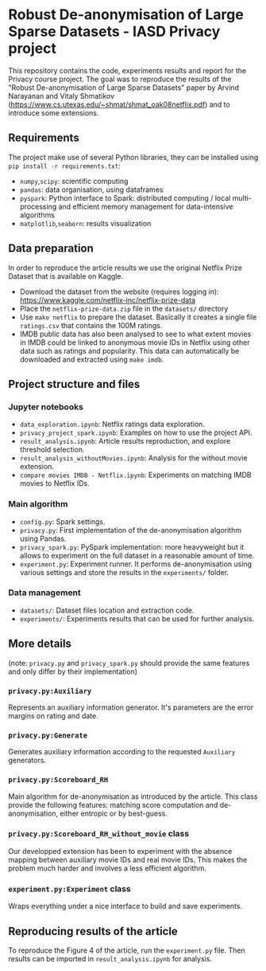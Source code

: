 # Robust De-anonymisation of Large Sparse Datasets - IASD Privacy project

This repository contains the code, experiments results and report for the Privacy course project. 
The goal was to reproduce the results of the "Robust De-anonymisation of Large Sparse Datasets" paper by Arvind Narayanan and Vitaly Shmatikov (https://www.cs.utexas.edu/~shmat/shmat_oak08netflix.pdf) and to introduce some extensions. 

## Requirements

The project make use of several Python libraries, they can be installed using `pip install -r requirements.txt`:
- `numpy`,`scipy`: scientific computing
- `pandas`: data organisation, using dataframes
- `pyspark`: Python interface to Spark: distributed computing / local multi-processing and efficient memory management for data-intensive algorithms
- `matplotlib`,`seaborn`: results visualization 

## Data preparation

In order to reproduce the article results we use the original Netflix Prize Dataset that is available on Kaggle. 
- Download the dataset from the website (requires logging in): https://www.kaggle.com/netflix-inc/netflix-prize-data
- Place the `netflix-prize-data.zip` file in the `datasets/` directory
- Use `make netflix` to prepare the dataset. Basically it creates a single file `ratings.csv` that contains the 100M ratings.
- IMDB public data has also been analysed to see to what extent movies in IMDB could be linked to anonymous movie IDs in Netflix using other data such as ratings and popularity. This data can automatically be downloaded and extracted using `make imdb`.

## Project structure and files

### Jupyter notebooks

- `data_exploration.ipynb`: Netflix ratings data exploration.
- `privacy_project_spark.ipynb`: Examples on how to use the project API.
- `result_analysis.ipynb`: Article results reproduction, and explore threshold selection.
- `result_analysis_withoutMovies.ipynb`: Analysis for the without movie extension.
- `compare movies IMDB - Netflix.ipynb`: Experiments on matching IMDB movies to Netflix IDs.

### Main algorithm

- `config.py`: Spark settings.
- `privacy.py`: First implementation of the de-anonymisation algorithm using Pandas.
- `privacy_spark.py`: PySpark implementation: more heavyweight but it allows to experiment on the full dataset in a reasonable amount of time.
- `experiment.py`: Experiment runner. It performs de-anonymisation using various settings and store the results in the `experiments/` folder.
  
### Data management

- `datasets/`: Dataset files location and extraction code.
- `experiments/`: Experiments results that can be used for further analysis. 


## More details

(note: `privacy.py` and `privacy_spark.py` should provide the same features and only differ by their implementation)

### `privacy.py:Auxiliary`

Represents an auxiliary information generator. It's parameters are the error margins on rating and date.

### `privacy.py:Generate`

Generates auxiliary information according to the requested `Auxiliary` generators.

### `privacy.py:Scoreboard_RH`

Main algorithm for de-anonymisation as introduced by the article. This class provide the following features: matching score computation and de-anonymisation, either entropic or by best-guess.

### `privacy.py:Scoreboard_RH_without_movie` class

Our developped extension has been to experiment with the absence mapping between auxiliary movie IDs and real movie IDs. This makes the problem much harder and involves a less efficient algorithm.

### `experiment.py:Experiment` class

Wraps everything under a nice interface to build and save experiments.

## Reproducing results of the article

To reproduce the Figure 4 of the article, run the `experiment.py` file.
Then results can be imported in `result_analysis.ipynb` for analysis.
